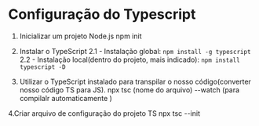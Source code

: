 # Configuração do Typescript

1. Inicializar um projeto Node.js
npm init

2. Instalar o TypeScript
  2.1 - Instalação global: `npm install -g typescript`
  2.2 - Instalação local(dentro do projeto, mais indicado): `npm install typescript -D`

3. Utilizar o TypeScript instalado para transpilar o nosso código(converter nosso código TS para JS). 
npx tsc (nome do arquivo) --watch (para compilalr automaticamente )

4.Criar arquivo de configuração do projeto TS
npx tsc --init